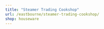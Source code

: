 ```yaml
---
title: "Steamer Trading Cookshop"
url: /eastbourne/steamer-trading-cookshop/
shop: houseware
---
```

